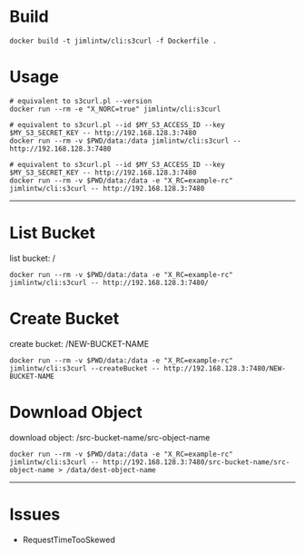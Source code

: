 # Build

```
docker build -t jimlintw/cli:s3curl -f Dockerfile .
```

# Usage

```
# equivalent to s3curl.pl --version
docker run --rm -e "X_NORC=true" jimlintw/cli:s3curl

# equivalent to s3curl.pl --id $MY_S3_ACCESS_ID --key $MY_S3_SECRET_KEY -- http://192.168.128.3:7480
docker run --rm -v $PWD/data:/data jimlintw/cli:s3curl -- http://192.168.128.3:7480

# equivalent to s3curl.pl --id $MY_S3_ACCESS_ID --key $MY_S3_SECRET_KEY -- http://192.168.128.3:7480
docker run --rm -v $PWD/data:/data -e "X_RC=example-rc" jimlintw/cli:s3curl -- http://192.168.128.3:7480
```

---

# List Bucket

list bucket: /

```
docker run --rm -v $PWD/data:/data -e "X_RC=example-rc" jimlintw/cli:s3curl -- http://192.168.128.3:7480/
```

# Create Bucket

create bucket: /NEW-BUCKET-NAME

```
docker run --rm -v $PWD/data:/data -e "X_RC=example-rc" jimlintw/cli:s3curl --createBucket -- http://192.168.128.3:7480/NEW-BUCKET-NAME
```

# Download Object

download object: /src-bucket-name/src-object-name

```
docker run --rm -v $PWD/data:/data -e "X_RC=example-rc" jimlintw/cli:s3curl -- http://192.168.128.3:7480/src-bucket-name/src-object-name > /data/dest-object-name
```

---

# Issues

* RequestTimeTooSkewed
